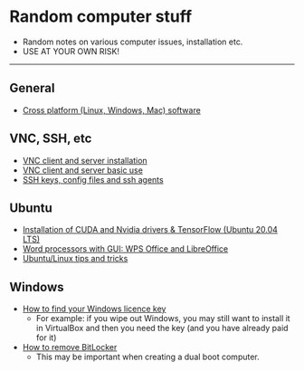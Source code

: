 # Random computer stuff

- Random notes on various computer issues, installation etc.  
- USE AT YOUR OWN RISK!

----------------------

## General

- [Cross platform (Linux, Windows, Mac) software](cross-platform-software.md)

## VNC, SSH, etc

- [VNC client and server installation](vnc-installation.md)
- [VNC client and server basic use](vnc-how-to-use.md)
- [SSH keys, config files and ssh agents](ssh-keys.md)

## Ubuntu

- [Installation of CUDA and Nvidia drivers & TensorFlow (Ubuntu 20.04 LTS)](ubuntu/cuda-and-nvidia-drivers.md)
- [Word processors with GUI: WPS Office and LibreOffice](ubuntu/word-processors-with-gui.md)
- [Ubuntu/Linux tips and tricks](ubuntu/ubuntu-tips-and-tricks.md)

## Windows

- [How to find your Windows licence key](windows-licence-key.md)
  - For example: if you wipe out Windows, you may still want to install it in VirtualBox and then you need the key (and you have already paid for it)
- [How to remove BitLocker](windows/bitlocker.md)
  - This may be important when creating a dual boot computer.
